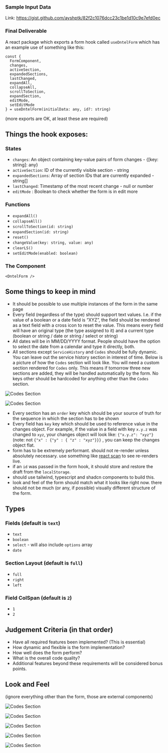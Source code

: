 ### **Sample Input Data**

Link: https://gist.github.com/ayshptk/82f2c1076dcc23c1be1d10c9e7efd0ec

### Final Deliverable

A react package which exports a form hook called `useDntelForm` which has an example use of something like this:

```tsx
const {
  FormComponent,
  changes,
  activeSection,
  expandedSections,
  lastChanged,
  expandAll,
  collapseAll,
  scrollToSection,
  expandSection,
  editMode,
  setEditMode
} = useDntelForm(initialData: any, id?: string)
```

(more exports are OK, at least these are required)

## Things the hook exposes:

### States

-   `changes`: An object containing key-value pairs of form changes - {[key: string]: any}
-   `activeSection`: ID of the currently visible section - string
-   `expandedSections`: Array of section IDs that are currently expanded - string[]
-   `lastChanged`: Timestamp of the most recent change - null or number
-   `editMode` : Boolean to check whether the form is in edit more

### Functions

-   `expandAll()`
-   `collapseAll()`
-   `scrollToSection(id: string)`
-   `expandSection(id: string)`
-   `reset()`
-   `changeValue(key: string, value: any)`
-   `clearLS()`
-   `setEditMode(enabled: boolean)`

### The Component

`<DntelForm />`

## Some things to keep in mind

-   It should be possible to use multiple instances of the form in the same page
-   Every field (regardless of the type) should support text values. I.e. if the value of a boolean or a date field is “XYZ”, the field should be rendered as a text field with a cross icon to reset the value. This means every field will have an original type (the type assigned to it) and a current type (boolean or string / date or string / select or string)
-   All dates will be in MM/DD/YYYY format. People should have the option to select the date from a calendar and type it directly, both.
-   All sections except `ServiceHistory` and `Codes` should be fully dynamic. You can leave out the service history section in interest of time. Below is a picture of how the `Codes` section will look like. You will need a custom section rendered for `Codes` only. This means if tomorrow three new sections are added, they will be handled automatically by the form. No keys other should be hardcoded for anything other than the `Codes` section.

![Codes Section](https://sweet-quarter-2a0.notion.site/image/https%3A%2F%2Fprod-files-secure.s3.us-west-2.amazonaws.com%2F91fc0a22-94cc-4596-9e8c-45505281d60b%2F22ec8773-d6b5-42c3-ab3e-6d4f12999aee%2FScreenshot_2024-12-22_at_11.53.09_am.png?table=block&id=164787d8-b360-8032-8030-eec448ff56c7&spaceId=91fc0a22-94cc-4596-9e8c-45505281d60b&width=2000&userId=&cache=v2)

![Codes Section](https://sweet-quarter-2a0.notion.site/image/https%3A%2F%2Fprod-files-secure.s3.us-west-2.amazonaws.com%2F91fc0a22-94cc-4596-9e8c-45505281d60b%2F8c9f80c1-e36a-4fa6-a416-b2f91aaba06d%2FScreenshot_2024-12-22_at_11.53.23_am.png?table=block&id=164787d8-b360-80c7-9b0d-c7ec16b85b12&spaceId=91fc0a22-94cc-4596-9e8c-45505281d60b&width=2000&userId=&cache=v2)

-   Every section has an `order` key which should be your source of truth for the sequence in which the section has to be shown
-   Every field has `key` key which should be used to reference value in the changes object. For example, if the value in a field with key `x.y.z` was changed to `xyz`, your changes object will look like: `{"x.y.z": "xyz"}` (note: not `{"x" : {"y" : { "z" : "xyz"}}}` , you can keep the changes object flat.
-   form has to be extremely performant. should not re-render unless absolutely necessary. use something like [react scan](https://chromewebstore.google.com/detail/react-scan-toggle/jenlhondkkckfmehobgliecmdngfdkbo?pli=1) to see re-renders live.
-   if an `id` was passed in the form hook, it should store and restore the draft from the `localStorage`.
-   should use tailwind, typescript and shadcn components to build this.
-   look and feel of the form should match what it looks like right now. there should not be much (or any, if possible) visually different structure of the form.

## Types

### Fields (default is `text`)

-   `text`
-   `boolean`
-   `select` - will also include `options` array
-   `date`

### Section Layout (default is `full`)

-   `full`
-   `right`
-   `left`

### Field ColSpan (default is `2`)

-   `1`
-   `2`

## Judgement Criteria (in that order)

-   Have all required features been implemented? (This is essential)
-   How dynamic and flexible is the form implementation?
-   How well does the form perform?
-   What is the overall code quality?
-   Additional features beyond these requirements will be considered bonus points.

## Look and Feel

(ignore everything other than the form, those are external components)

![Codes Section](https://sweet-quarter-2a0.notion.site/image/https%3A%2F%2Fprod-files-secure.s3.us-west-2.amazonaws.com%2F91fc0a22-94cc-4596-9e8c-45505281d60b%2F10ae6db1-de39-4363-9945-246bfd26a536%2FScreenshot_2024-12-22_at_12.03.53_pm.png?table=block&id=164787d8-b360-80cb-b924-f049c7b280af&spaceId=91fc0a22-94cc-4596-9e8c-45505281d60b&width=2000&userId=&cache=v2)

![Codes Section](https://sweet-quarter-2a0.notion.site/image/https%3A%2F%2Fprod-files-secure.s3.us-west-2.amazonaws.com%2F91fc0a22-94cc-4596-9e8c-45505281d60b%2Fe41d9ba2-974f-4be2-a4c7-2541c405341a%2FScreenshot_2024-12-22_at_12.03.59_pm.png?table=block&id=164787d8-b360-80cc-b8f7-eb75751e4583&spaceId=91fc0a22-94cc-4596-9e8c-45505281d60b&width=2000&userId=&cache=v2)

![Codes Section](https://sweet-quarter-2a0.notion.site/image/https%3A%2F%2Fprod-files-secure.s3.us-west-2.amazonaws.com%2F91fc0a22-94cc-4596-9e8c-45505281d60b%2Fa5e91b10-8d87-434c-a573-fdb6b21b86db%2FScreenshot_2024-12-22_at_12.04.04_pm.png?table=block&id=164787d8-b360-80ac-8e9e-fb932ae53fd6&spaceId=91fc0a22-94cc-4596-9e8c-45505281d60b&width=2000&userId=&cache=v2)

![Codes Section](https://sweet-quarter-2a0.notion.site/image/https%3A%2F%2Fprod-files-secure.s3.us-west-2.amazonaws.com%2F91fc0a22-94cc-4596-9e8c-45505281d60b%2Fbf9105a7-2c2a-4a69-b95f-08dfdb9bd157%2FScreenshot_2024-12-22_at_12.04.10_pm.png?table=block&id=164787d8-b360-80a0-a29c-f37d58c384aa&spaceId=91fc0a22-94cc-4596-9e8c-45505281d60b&width=2000&userId=&cache=v2)

![Codes Section](https://sweet-quarter-2a0.notion.site/image/https%3A%2F%2Fprod-files-secure.s3.us-west-2.amazonaws.com%2F91fc0a22-94cc-4596-9e8c-45505281d60b%2Fc38f1eb7-fa0b-47b0-b096-a7a3e3bd88d7%2FScreenshot_2024-12-22_at_12.04.14_pm.png?table=block&id=164787d8-b360-80d4-989c-dd7e4160e0fb&spaceId=91fc0a22-94cc-4596-9e8c-45505281d60b&width=2000&userId=&cache=v2)
